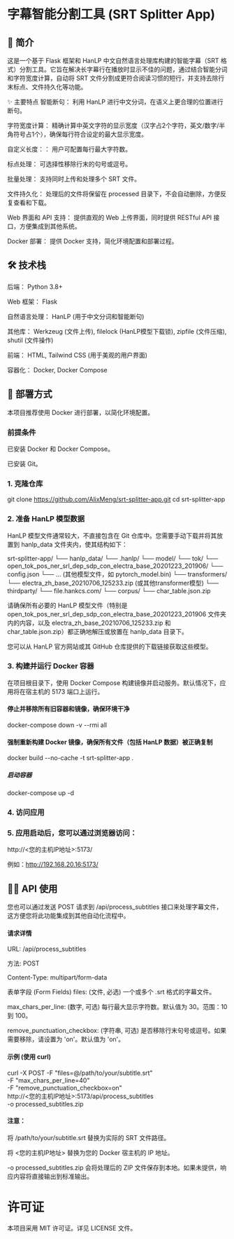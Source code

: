 # 字幕智能分割工具 (SRT Splitter App)

## 📝 简介
这是一个基于 Flask 框架和 HanLP 中文自然语言处理库构建的智能字幕（SRT 格式）分割工具。它旨在解决长字幕行在播放时显示不佳的问题，通过结合智能分词和字符宽度计算，自动将 SRT 文件分割成更符合阅读习惯的短行，并支持去除行末标点、文件持久化等功能。

✨ 主要特点
智能断句： 利用 HanLP 进行中文分词，在语义上更合理的位置进行断句。

字符宽度计算： 精确计算中英文字符的显示宽度（汉字占2个字符，英文/数字/半角符号占1个），确保每行符合设定的最大显示宽度。

自定义长度：： 用户可配置每行最大字符数。

标点处理： 可选择性移除行末的句号或逗号。

批量处理： 支持同时上传和处理多个 SRT 文件。

文件持久化： 处理后的文件将保留在 processed 目录下，不会自动删除，方便反复查看和下载。

Web 界面和 API 支持： 提供直观的 Web 上传界面，同时提供 RESTful API 接口，方便集成到其他系统。

Docker 部署： 提供 Docker 支持，简化环境配置和部署过程。

## 🛠️ 技术栈
后端： Python 3.8+

Web 框架： Flask

自然语言处理： HanLP (用于中文分词和智能断句)

其他库： Werkzeug (文件上传), filelock (HanLP模型下载锁), zipfile (文件压缩), shutil (文件操作)

前端： HTML, Tailwind CSS (用于美观的用户界面)

容器化： Docker, Docker Compose

## 🚀 部署方式
本项目推荐使用 Docker 进行部署，以简化环境配置。

### 前提条件
已安装 Docker 和 Docker Compose。

已安装 Git。

### 1. 克隆仓库
git clone https://github.com/AlixMeng/srt-splitter-app.git
cd srt-splitter-app

### 2. 准备 HanLP 模型数据
HanLP 模型文件通常较大，不直接包含在 Git 仓库中。您需要手动下载并将其放置到 hanlp_data 文件夹内，使其结构如下：

srt-splitter-app/
└── hanlp_data/
    └── .hanlp/
        └── model/
            └── tok/
                └── open_tok_pos_ner_srl_dep_sdp_con_electra_base_20201223_201906/
                    └── config.json
                    └── ... (其他模型文件，如 pytorch_model.bin)
    └── transformers/
        └── electra_zh_base_20210706_125233.zip (或其他transformer模型)
    └── thirdparty/
        └── file.hankcs.com/
            └── corpus/
                └── char_table.json.zip

请确保所有必要的 HanLP 模型文件（特别是 open_tok_pos_ner_srl_dep_sdp_con_electra_base_20201223_201906 文件夹内的内容，以及 electra_zh_base_20210706_125233.zip 和 char_table.json.zip）都正确地解压或放置在 hanlp_data 目录下。

您可以从 HanLP 官方网站或其 GitHub 仓库提供的下载链接获取这些模型。

### 3. 构建并运行 Docker 容器
在项目根目录下，使用 Docker Compose 构建镜像并启动服务。默认情况下，应用将在宿主机的 5173 端口上运行。

#### 停止并移除所有旧容器和镜像，确保环境干净

docker-compose down -v --rmi all

#### 强制重新构建 Docker 镜像，确保所有文件（包括 HanLP 数据）被正确复制

docker build --no-cache -t srt-splitter-app .

##### 启动容器

docker-compose up -d

### 4. 访问应用
### 5. 应用启动后，您可以通过浏览器访问：

http://<您的主机IP地址>:5173/

例如：http://192.168.20.16:5173/

## 👨‍💻 API 使用
您也可以通过发送 POST 请求到 /api/process_subtitles 接口来处理字幕文件，这方便您将此功能集成到其他自动化流程中。

#### 请求详情
URL: /api/process_subtitles

方法: POST

Content-Type: multipart/form-data

表单字段 (Form Fields)
files: (文件, 必选) 一个或多个 .srt 格式的字幕文件。

max_chars_per_line: (数字, 可选) 每行最大显示字符数。默认值为 30。范围：10 到 100。

remove_punctuation_checkbox: (字符串, 可选) 是否移除行末句号或逗号。如果需要移除，请设置为 'on'。默认值为 'on'。

#### 示例 (使用 curl)
curl -X POST -F "files=@/path/to/your/subtitle.srt" \
     -F "max_chars_per_line=40" \
     -F "remove_punctuation_checkbox=on" \
     http://<您的主机IP地址>:5173/api/process_subtitles \
     -o processed_subtitles.zip

#### 注意：

将 /path/to/your/subtitle.srt 替换为实际的 SRT 文件路径。

将 <您的主机IP地址> 替换为您的 Docker 宿主机的 IP 地址。

-o processed_subtitles.zip 会将处理后的 ZIP 文件保存到本地。如果未提供，响应内容将直接输出到标准输出。

# 许可证
本项目采用 MIT 许可证。详见 LICENSE 文件。
